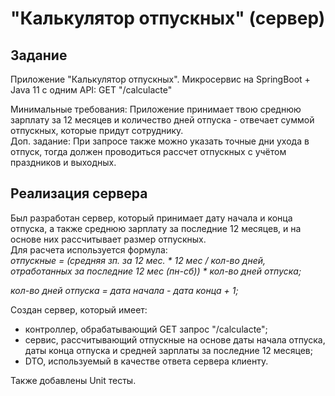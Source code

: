 # "Калькулятор отпускных" (сервер)

## Задание

Приложение "Калькулятор отпускных".
Микросервис на SpringBoot + Java 11 c одним API:
GET "/calculacte"

Минимальные требования: Приложение принимает твою среднюю зарплату за 12 месяцев и количество дней отпуска - отвечает суммой отпускных, которые придут сотруднику.  
Доп. задание: При запросе также можно указать точные дни ухода в отпуск, тогда должен проводиться рассчет отпускных с учётом праздников и выходных.

## Реализация сервера

Был разработан сервер, который принимает дату начала и конца отпуска, а также среднюю зарплату за последние 12 месяцев, и на основе них рассчитывает размер отпускных.  
Для расчета используется формула:  
*отпускные = (средняя зп. за 12 мес. * 12 мес / кол-во дней, отработанных за последние 12 мес (пн-сб)) * кол-во дней отпуска;*  

*кол-во дней отпуска = дата начала - дата конца + 1;*

Создан сервер, который имеет: 
* контроллер, обрабатывающий GET запрос "/calculacte";
* сервис, рассчитывающий отпускные на основе даты начала отпуска, даты конца отпуска и средней зарплаты за последние 12 месяцев;
* DTO, используемый в качестве ответа сервера клиенту.

Также добавлены Unit тесты.

